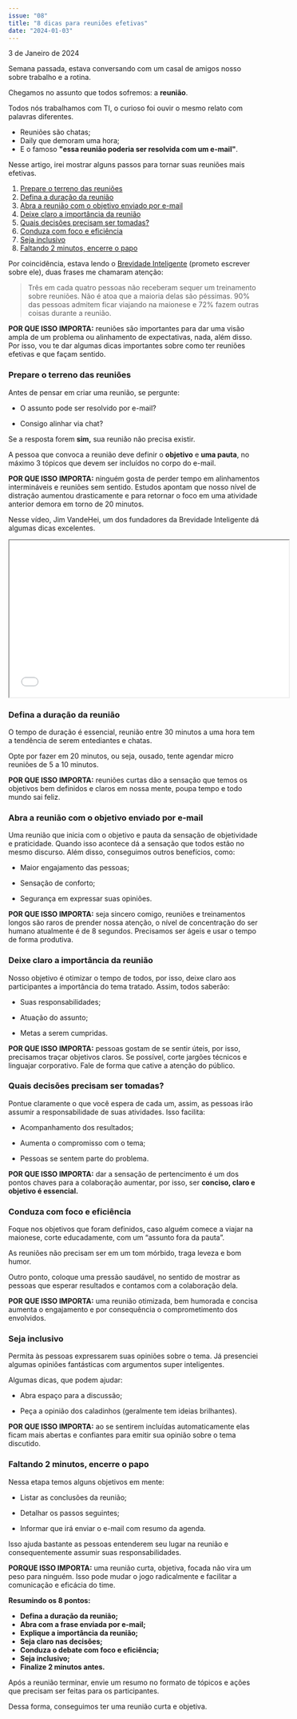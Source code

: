 ```yaml
---
issue: "08"
title: "8 dicas para reuniões efetivas"
date: "2024-01-03"
---
```


3 de Janeiro de 2024

Semana passada, estava conversando com um casal de amigos nosso sobre trabalho e a rotina.

Chegamos no assunto que todos sofremos: a **reunião**.

Todos nós trabalhamos com TI, o curioso foi ouvir o mesmo relato com palavras diferentes.

- Reuniões são chatas;
- Daily que demoram uma hora;
- E o famoso **"essa reunião poderia ser resolvida com um e-mail"**.

Nesse artigo, irei mostrar alguns passos para tornar suas reuniões mais efetivas.

1. [Prepare o terreno das reuniões](https://brunopulis.com/letters/8-dicas-reunioes-efetivas/#prepare-o-terreno-das-reunioes)
2. [Defina a duração da reunião](https://brunopulis.com/letters/8-dicas-reunioes-efetivas/#defina-a-duracao-da-reuniao)
3. [Abra a reunião com o objetivo enviado por e-mail](https://brunopulis.com/letters/8-dicas-reunioes-efetivas/#abra-a-reuniao-com-o-objetivo-enviado-por-e-mail)
4. [Deixe claro a importância da reunião](https://brunopulis.com/letters/8-dicas-reunioes-efetivas/#deixe-claro-a-importancia-da-reuniao)
5. [Quais decisões precisam ser tomadas?](https://brunopulis.com/letters/8-dicas-reunioes-efetivas/#quais-decisoes-precisam-ser-tomadas)
6. [Conduza com foco e eficiência](https://brunopulis.com/letters/8-dicas-reunioes-efetivas/#conduza-com-foco-e-eficiencia)
7. [Seja inclusivo](https://brunopulis.com/letters/8-dicas-reunioes-efetivas/#seja-inclusivo)
8. [Faltando 2 minutos, encerre o papo](https://brunopulis.com/letters/8-dicas-reunioes-efetivas/#faltando-2-minutos-encerre-o-papo)

Por coincidência, estava lendo o [Brevidade Inteligente](https://amzn.to/3RNtkcU) (prometo escrever sobre ele), duas frases me chamaram atenção:

> Três em cada quatro pessoas não receberam sequer um treinamento sobre reuniões.
> Não é atoa que a maioria delas são péssimas. 90% das pessoas admitem ficar viajando na maionese e 72% fazem outras coisas durante a reunião.

**POR QUE ISSO IMPORTA:** reuniões são importantes para dar uma visão ampla de um problema ou alinhamento de expectativas, nada, além disso. Por isso, vou te dar algumas dicas importantes sobre como ter reuniões efetivas e que façam sentido.

### **Prepare o terreno das reuniões**

Antes de pensar em criar uma reunião, se pergunte:

- O assunto pode ser resolvido por e-mail?

- Consigo alinhar via chat?

Se a resposta forem **sim,** sua reunião não precisa existir.

A pessoa que convoca a reunião deve definir o **objetivo** e **uma pauta**, no máximo 3 tópicos que devem ser incluídos no corpo do e-mail.

**POR QUE ISSO IMPORTA:** ninguém gosta de perder tempo em alinhamentos intermináveis e reuniões sem sentido. Estudos apontam que nosso nível de distração aumentou drasticamente e para retornar o foco em uma atividade anterior demora em torno de 20 minutos.

Nesse vídeo, Jim VandeHei, um dos fundadores da Brevidade Inteligente dá algumas dicas excelentes.

<iframe src="//www.youtube.com/embed/NGy1o4jLkJc?ab_channel=TEDxTalks" width="560" height="314" allowfullscreen="allowfullscreen"></iframe>

### **Defina a duração da reunião**

O tempo de duração é essencial, reunião entre 30 minutos a uma hora tem a tendência de serem entediantes e chatas.

Opte por fazer em 20 minutos, ou seja, ousado, tente agendar micro reuniões de 5 a 10 minutos.

**POR QUE ISSO IMPORTA:** reuniões curtas dão a sensação que temos os objetivos bem definidos e claros em nossa mente, poupa tempo e todo mundo sai feliz.

### **Abra a reunião com o objetivo enviado por e-mail**

Uma reunião que inicia com o objetivo e pauta da sensação de objetividade e praticidade. Quando isso acontece dá a sensação que todos estão no mesmo discurso. Além disso, conseguimos outros benefícios, como:

- Maior engajamento das pessoas;

- Sensação de conforto;

- Segurança em expressar suas opiniões.

**POR QUE ISSO IMPORTA:** seja sincero comigo, reuniões e treinamentos longos são raros de prender nossa atenção, o nível de concentração do ser humano atualmente é de 8 segundos. Precisamos ser ágeis e usar o tempo de forma produtiva.

### **Deixe claro a importância da reunião**

Nosso objetivo é otimizar o tempo de todos, por isso, deixe claro aos participantes a importância do tema tratado. Assim, todos saberão:

- Suas responsabilidades;

- Atuação do assunto;

- Metas a serem cumpridas.

**POR QUE ISSO IMPORTA:** pessoas gostam de se sentir úteis, por isso, precisamos traçar objetivos claros. Se possível, corte jargões técnicos e linguajar corporativo. Fale de forma que cative a atenção do público.

### **Quais decisões precisam ser tomadas?**

Pontue claramente o que você espera de cada um, assim, as pessoas irão assumir a responsabilidade de suas atividades. Isso facilita:

- Acompanhamento dos resultados;

- Aumenta o compromisso com o tema;

- Pessoas se sentem parte do problema.

**POR QUE ISSO IMPORTA:** dar a sensação de pertencimento é um dos pontos chaves para a colaboração aumentar, por isso, ser **conciso, claro e objetivo é essencial.**

### **Conduza com foco e eficiência**

Foque nos objetivos que foram definidos, caso alguém comece a viajar na maionese, corte educadamente, com um “assunto fora da pauta”.

As reuniões não precisam ser em um tom mórbido, traga leveza e bom humor.

Outro ponto, coloque uma pressão saudável, no sentido de mostrar as pessoas que esperar resultados e contamos com a colaboração dela.

**POR QUE ISSO IMPORTA:** uma reunião otimizada, bem humorada e concisa aumenta o engajamento e por consequência o comprometimento dos envolvidos.

### **Seja inclusivo**

Permita às pessoas expressarem suas opiniões sobre o tema. Já presenciei algumas opiniões fantásticas com argumentos super inteligentes.

Algumas dicas, que podem ajudar:

- Abra espaço para a discussão;

- Peça a opinião dos caladinhos (geralmente tem ideias brilhantes).

**POR QUE ISSO IMPORTA:** ao se sentirem incluídas automaticamente elas ficam mais abertas e confiantes para emitir sua opinião sobre o tema discutido.

### **Faltando 2 minutos, encerre o papo**

Nessa etapa temos alguns objetivos em mente:

- Listar as conclusões da reunião;

- Detalhar os passos seguintes;

- Informar que irá enviar o e-mail com resumo da agenda.

Isso ajuda bastante as pessoas entenderem seu lugar na reunião e consequentemente assumir suas responsabilidades.

**PORQUE ISSO IMPORTA:** uma reunião curta, objetiva, focada não vira um peso para ninguém. Isso pode mudar o jogo radicalmente e facilitar a comunicação e eficácia do time.

**Resumindo os 8 pontos:**

- **Defina a duração da reunião;**
- **Abra com a frase enviada por e-mail;**
- **Explique a importância da reunião;**
- **Seja claro nas decisões;**
- **Conduza o debate com foco e eficiência;**
- **Seja inclusivo;**
- **Finalize 2 minutos antes.**

Após a reunião terminar, envie um resumo no formato de tópicos e ações que precisam ser feitas para os participantes.

Dessa forma, conseguimos ter uma reunião curta e objetiva.
